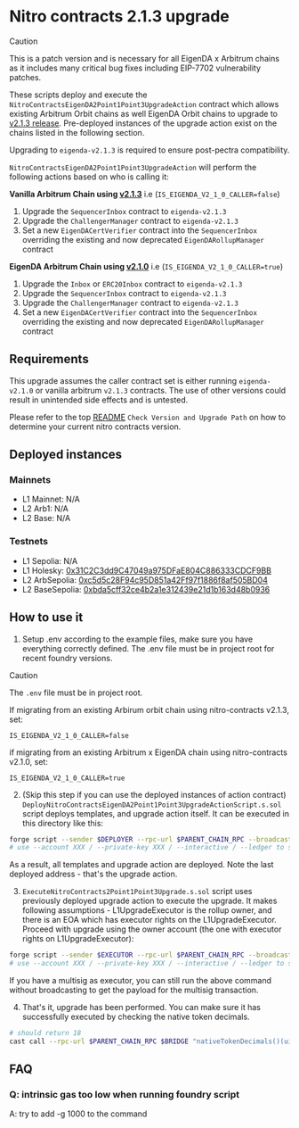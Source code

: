# Nitro contracts 2.1.3 upgrade

> [!CAUTION]
> This is a patch version and is necessary for all EigenDA x Arbitrum chains as it includes many critical bug fixes including EIP-7702 vulnerability patches.
>

These scripts deploy and execute the `NitroContractsEigenDA2Point1Point3UpgradeAction` contract which allows existing Arbitrum Orbit chains as well EigenDA Orbit chains to upgrade to [v2.1.3 release](https://github.com/layr-labs/nitro-contracts/releases/tag/v2.1.3). Pre-deployed instances of the upgrade action exist on the chains listed in the following section.

Upgrading to `eigenda-v2.1.3` is required to ensure post-pectra compatibility.

`NitroContractsEigenDA2Point1Point3UpgradeAction` will perform the following actions based on who is calling it:

**Vanilla Arbitrum Chain using [v2.1.3](https://github.com/OffchainLabs/nitro-contracts/releases/tag/v2.1.3)**
i.e (`IS_EIGENDA_V2_1_0_CALLER=false`)
1. Upgrade the `SequencerInbox` contract to `eigenda-v2.1.3`
2. Upgrade the `ChallengerManager` contract to `eigenda-v2.1.3`
3. Set a new `EigenDACertVerifier` contract into the `SequencerInbox` overriding the existing and now deprecated `EigenDARollupManager` contract

**EigenDA Arbitrum Chain using [v2.1.0](https://github.com/Layr-Labs/nitro-contracts/releases/tag/v2.1.0)**
i.e (`IS_EIGENDA_V2_1_0_CALLER=true`)
1. Upgrade the `Inbox` or `ERC20Inbox` contract to `eigenda-v2.1.3`
2. Upgrade the `SequencerInbox` contract to `eigenda-v2.1.3`
3. Upgrade the `ChallengerManager` contract to `eigenda-v2.1.3` 
4. Set a new `EigenDACertVerifier` contract into the `SequencerInbox` overriding the existing and now deprecated `EigenDARollupManager` contract

## Requirements
This upgrade assumes the caller contract set is either running `eigenda-v2.1.0` or vanilla arbitrum `v2.1.3` contracts. The use of other versions
could result in unintended side effects and is untested.

Please refer to the top [README](/README.md#check-version-and-upgrade-path) `Check Version and Upgrade Path` on how to determine your current nitro contracts version.

## Deployed instances

### Mainnets
- L1 Mainnet: N/A
- L2 Arb1: N/A
- L2 Base: N/A

### Testnets
- L1 Sepolia: N/A
- L1 Holesky: [0x31C2C3dd9C47049a975DFaE804C886333CDCF9BB](https://holesky.etherscan.io/address/0x31c2c3dd9c47049a975dfae804c886333cdcf9bb)
- L2 ArbSepolia: [0xc5d5c28F94c95D851a42Ff97f1886f8af505BD04](https://sepolia.arbiscan.io/address/0xc5d5c28F94c95D851a42Ff97f1886f8af505BD04)
- L2 BaseSepolia: [0xbda5cff32ce4b2a1e312439e21d1b163d48b0936](https://sepolia.basescan.org/address/0xbda5cff32ce4b2a1e312439e21d1b163d48b0936)

## How to use it

1. Setup .env according to the example files, make sure you have everything correctly defined. The .env file must be in project root for recent foundry versions.

> [!CAUTION]
> The `.env` file must be in project root.

If migrating from an existing Arbirum orbit chain using nitro-contracts v2.1.3, set:
```
IS_EIGENDA_V2_1_0_CALLER=false
```

if migrating from an existing Arbitrum x EigenDA chain using nitro-contracts v2.1.0, set:
```
IS_EIGENDA_V2_1_0_CALLER=true
```

2. (Skip this step if you can use the deployed instances of action contract)
   `DeployNitroContractsEigenDA2Point1Point3UpgradeActionScript.s.sol` script deploys templates, and upgrade action itself. It can be executed in this directory like this:

```bash
forge script --sender $DEPLOYER --rpc-url $PARENT_CHAIN_RPC --broadcast --slow DeployNitroContractsEigenDA2Point1Point3UpgradeActionScript -vvv --verify --skip-simulation
# use --account XXX / --private-key XXX / --interactive / --ledger to set the account to send the transaction from
```

As a result, all templates and upgrade action are deployed. Note the last deployed address - that's the upgrade action.

3. `ExecuteNitroContracts2Point1Point3Upgrade.s.sol` script uses previously deployed upgrade action to execute the upgrade. It makes following assumptions - L1UpgradeExecutor is the rollup owner, and there is an EOA which has executor rights on the L1UpgradeExecutor. Proceed with upgrade using the owner account (the one with executor rights on L1UpgradeExecutor):

```bash
forge script --sender $EXECUTOR --rpc-url $PARENT_CHAIN_RPC --broadcast ExecuteNitroContractsEigenDA2Point1Point3UpgradeScript -vvv
# use --account XXX / --private-key XXX / --interactive / --ledger to set the account to send the transaction from
```

If you have a multisig as executor, you can still run the above command without broadcasting to get the payload for the multisig transaction.

4. That's it, upgrade has been performed. You can make sure it has successfully executed by checking the native token decimals.

```bash
# should return 18
cast call --rpc-url $PARENT_CHAIN_RPC $BRIDGE "nativeTokenDecimals()(uint8)"
```

## FAQ

### Q: intrinsic gas too low when running foundry script

A: try to add -g 1000 to the command
